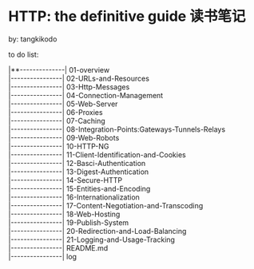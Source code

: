 HTTP: the definitive guide 读书笔记
=====
by: tangkikodo

to do list:

|**--------------| 01-overview  
|----------------| 02-URLs-and-Resources  
|----------------| 03-Http-Messages  
|----------------| 04-Connection-Management  
|----------------| 05-Web-Server  
|----------------| 06-Proxies  
|----------------| 07-Caching  
|----------------| 08-Integration-Points:Gateways-Tunnels-Relays  
|----------------| 09-Web-Robots  
|----------------| 10-HTTP-NG   
|----------------| 11-Client-Identification-and-Cookies  
|----------------| 12-Basci-Authentication  
|----------------| 13-Digest-Authentication  
|----------------| 14-Secure-HTTP  
|----------------| 15-Entities-and-Encoding  
|----------------| 16-Internationalization  
|----------------| 17-Content-Negotiation-and-Transcoding  
|----------------| 18-Web-Hosting  
|----------------| 19-Publish-System  
|----------------| 20-Redirection-and-Load-Balancing  
|----------------| 21-Logging-and-Usage-Tracking  
|----------------| README.md  
|----------------| log											

